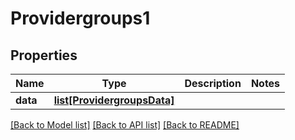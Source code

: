 # Providergroups1

## Properties
Name | Type | Description | Notes
------------ | ------------- | ------------- | -------------
**data** | [**list[ProvidergroupsData]**](ProvidergroupsData.md) |  | 

[[Back to Model list]](../README.md#documentation-for-models) [[Back to API list]](../README.md#documentation-for-api-endpoints) [[Back to README]](../README.md)


